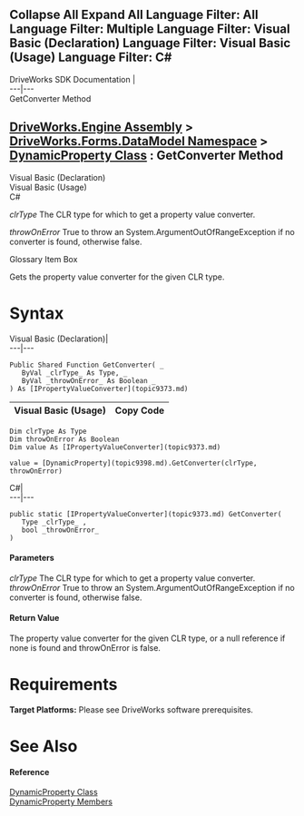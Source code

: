 Collapse All Expand All Language Filter: All  Language Filter: Multiple  Language Filter: Visual Basic (Declaration) Language Filter: Visual Basic (Usage) Language Filter: C#  
---  
DriveWorks SDK Documentation  |   
---|---  
GetConverter Method   
  
[DriveWorks.Engine Assembly](topic2156.md) > [DriveWorks.Forms.DataModel Namespace](topic9371.md) > [DynamicProperty Class](topic9398.md) : GetConverter Method  
---  
  
Visual Basic (Declaration)    
Visual Basic (Usage)    
C# 

_clrType_
    The CLR type for which to get a property value converter.

_throwOnError_
    True to throw an System.ArgumentOutOfRangeException if no converter is found, otherwise false.

Glossary Item Box

Gets the property value converter for the given CLR type. 

# Syntax

Visual Basic (Declaration)|   
---|---  
      
    
    Public Shared Function GetConverter( _
       ByVal _clrType_ As Type, _
       ByVal _throwOnError_ As Boolean _
    ) As [IPropertyValueConverter](topic9373.md)  
  
Visual Basic (Usage)| Copy Code  
---|---  
      
    
    Dim clrType As Type
    Dim throwOnError As Boolean
    Dim value As [IPropertyValueConverter](topic9373.md)
     
    value = [DynamicProperty](topic9398.md).GetConverter(clrType, throwOnError)  
  
C#|   
---|---  
      
    
    public static [IPropertyValueConverter](topic9373.md) GetConverter( 
       Type _clrType_ ,
       bool _throwOnError_
    )  
  
#### Parameters

 _clrType_
    The CLR type for which to get a property value converter.
_throwOnError_
    True to throw an System.ArgumentOutOfRangeException if no converter is found, otherwise false.

#### Return Value

The property value converter for the given CLR type, or a null reference if none is found and throwOnError is false.

# Requirements

**Target Platforms:** Please see DriveWorks software prerequisites.

# See Also

#### Reference

[DynamicProperty Class](topic9398.md)   
[DynamicProperty Members](topic9399.md)



